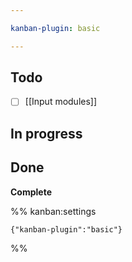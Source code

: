 ```yaml
---

kanban-plugin: basic

---
```


## Todo

- [ ] [[Input modules]]


## In progress



## Done

**Complete**




%% kanban:settings
```
{"kanban-plugin":"basic"}
```
%%